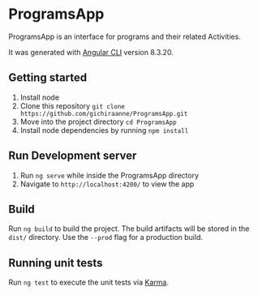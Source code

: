 # ProgramsApp
ProgramsApp is an interface for programs and their related Activities.
 
It was generated with [Angular CLI](https://github.com/angular/angular-cli) version 8.3.20.
## Getting started
1. Install node
2. Clone this repository `git clone https://github.com/gichiraanne/ProgramsApp.git`
3. Move into the project directory `cd ProgramsApp`
4. Install node dependencies by running `npm install`

## Run Development server

1. Run `ng serve` while inside the ProgramsApp directory 
2. Navigate to `http://localhost:4200/` to view the app


## Build

Run `ng build` to build the project. The build artifacts will be stored in the `dist/` directory. Use the `--prod` flag for a production build.

## Running unit tests

Run `ng test` to execute the unit tests via [Karma](https://karma-runner.github.io).

